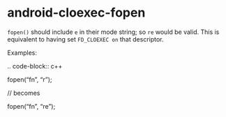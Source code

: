 android-cloexec-fopen
=====================

`fopen()` should include `e` in their mode string; so `re` would be
valid. This is equivalent to having set `FD_CLOEXEC on` that descriptor.

Examples:

.. code-block:: c++

fopen(“fn”, “r”);

// becomes

fopen(“fn”, “re”);
